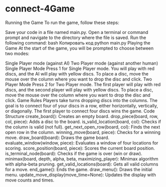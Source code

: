 # connect-4Game
Running the Game
To run the game, follow these steps:

Save your code in a file named main.py.
Open a terminal or command prompt and navigate to the directory where the file is saved.
Run the following command:
bash
Копировать код
python main.py
Playing the Game
At the start of the game, you will be prompted to choose between two modes:

Single Player mode (against AI)
Two Player mode (against another human)
Single Player Mode
Press 1 for Single Player mode.
You will play with red discs, and the AI will play with yellow discs.
To place a disc, move the mouse over the column where you want to drop the disc and click.
Two Player Mode
Press 2 for Two Player mode.
The first player will play with red discs, and the second player will play with yellow discs.
To place a disc, move the mouse over the column where you want to drop the disc and click.
Game Rules
Players take turns dropping discs into the columns.
The goal is to connect four of your discs in a row, either horizontally, vertically, or diagonally.
The first player to connect four discs wins the game.
Code Structure
create_board(): Creates an empty board.
drop_piece(board, row, col, piece): Adds a disc to the board.
is_valid_location(board, col): Checks if the column is valid (not full).
get_next_open_row(board, col): Finds the next open row in the column.
winning_move(board, piece): Checks for a winning move.
draw_board(board): Draws the game board.
evaluate_window(window, piece): Evaluates a window of four locations for scoring.
score_position(board, piece): Scores the current board position.
is_terminal_node(board): Checks if the game is over (win or draw).
minimax(board, depth, alpha, beta, maximizing_player): Minimax algorithm with alpha-beta pruning.
get_valid_locations(board): Gets all valid columns for a move.
end_game(): Ends the game.
draw_menu(): Draws the initial menu.
update_move_display(move_time=None): Updates the display with move counts and times.
